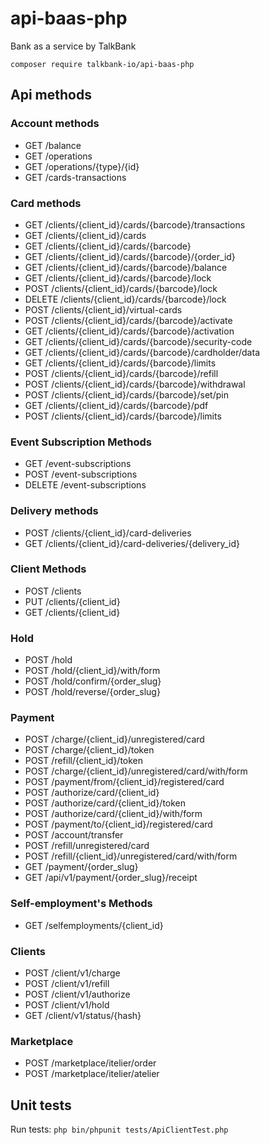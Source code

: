 # api-baas-php
Bank as a service by TalkBank

`composer require talkbank-io/api-baas-php`

## Api methods
### Account methods
 * GET /balance
 * GET /operations
 * GET /operations/{type}/{id}
 * GET /cards-transactions
### Card methods
 * GET /clients/{client_id}/cards/{barcode}/transactions
 * GET /clients/{client_id}/cards
 * GET /clients/{client_id}/cards/{barcode}
 * GET /clients/{client_id}/cards/{barcode}/{order_id}
 * GET /clients/{client_id}/cards/{barcode}/balance
 * GET /clients/{client_id}/cards/{barcode}/lock
 * POST /clients/{client_id}/cards/{barcode}/lock
 * DELETE /clients/{client_id}/cards/{barcode}/lock
 * POST /clients/{client_id}/virtual-cards
 * POST /clients/{client_id}/cards/{barcode}/activate
 * GET /clients/{client_id}/cards/{barcode}/activation
 * GET /clients/{client_id}/cards/{barcode}/security-code
 * GET /clients/{client_id}/cards/{barcode}/cardholder/data
 * GET /clients/{client_id}/cards/{barcode}/limits
 * POST /clients/{client_id}/cards/{barcode}/refill
 * POST /clients/{client_id}/cards/{barcode}/withdrawal
 * POST /clients/{client_id}/cards/{barcode}/set/pin
 * GET /clients/{client_id}/cards/{barcode}/pdf
 * POST /clients/{client_id}/cards/{barcode}/limits
### Event Subscription Methods
 * GET /event-subscriptions
 * POST /event-subscriptions
 * DELETE /event-subscriptions
### Delivery methods
 *  POST /clients/{client_id}/card-deliveries
 *  GET /clients​/{client_id}​/card-deliveries​/{delivery_id}
### Client Methods
 * POST /clients
 * PUT /clients/{client_id}
 * GET /clients/{client_id}
### Hold
 * POST /hold
 * POST /hold/{client_id}/with/form
 * POST /hold/confirm/{order_slug}
 * POST /hold/reverse/{order_slug}
### Payment 
 * POST /charge/{client_id}/unregistered/card
 * POST /charge/{client_id}/token
 * POST /refill/{client_id}/token
 * POST /charge/{client_id}/unregistered/card/with/form
 * POST /payment/from/{client_id}/registered/card
 * POST /authorize/card/{client_id}
 * POST /authorize/card/{client_id}/token
 * POST /authorize/card/{client_id}/with/form
 * POST /payment/to/{client_id}/registered/card
 * POST /account/transfer
 * POST /refill/unregistered/card
 * POST /refill/{client_id}/unregistered/card/with/form
 * GET /payment/{order_slug}
 * GET /api/v1/payment/{order_slug}/receipt
### Self-employment's Methods
 * GET /selfemployments/{client_id}
### Clients
 * POST /client/v1/charge
 * POST /client/v1/refill
 * POST /client/v1/authorize
 * POST /client/v1/hold
 * GET /client/v1/status/{hash}
### Marketplace
* POST /marketplace/itelier/order
* POST /marketplace/itelier/atelier

## Unit tests
Run tests: `php bin/phpunit tests/ApiClientTest.php`
